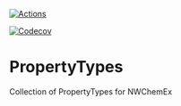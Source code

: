 [![Actions](https://github.com/hjjvandam/PropertyTypes/workflows/C_C++_CI/badge.svg)](https://github.com/NWChemEx-Project/PropertyTypes)

[![Codecov](https://codecov.io/github/hjjvandam/PropertyTypes/branch/github-actions/graphs/sunburst.svg?token=MwvRQD5eUW)](https://codecov.io/github/NWChemEx-Project/PropertyTypes/branch/master)

# PropertyTypes
Collection of PropertyTypes for NWChemEx
